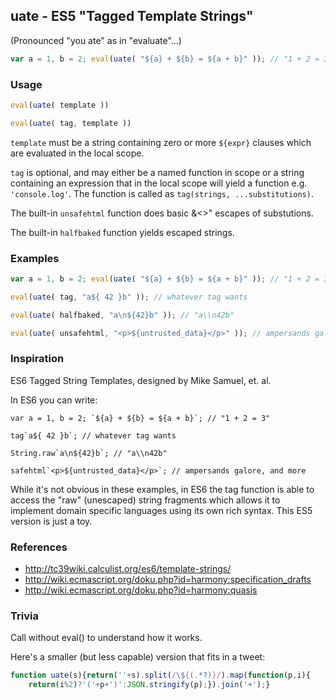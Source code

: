 uate - ES5 "Tagged Template Strings"
------------------------------------
(Pronounced "you ate" as in "evaluate"...)

```js
var a = 1, b = 2; eval(uate( "${a} + ${b} = ${a + b}" )); // "1 + 2 = 3"
```

### Usage
```js
eval(uate( template ))
```
```js
eval(uate( tag, template ))
```

`template` must be a string containing zero or more `${expr}` clauses which
are evaluated in the local scope.

`tag` is optional, and may either be a named function in scope or a string
containing an expression that in the local scope will yield a function e.g.
`'console.log'`. The function is called as `tag(strings, ...substitutions)`.

The built-in `unsafehtml` function does basic &<>" escapes of substutions.

The built-in `halfbaked` function yields escaped strings.

### Examples
```js
var a = 1, b = 2; eval(uate( "${a} + ${b} = ${a + b}" )); // "1 + 2 = 3"

eval(uate( tag, "a${ 42 }b" )); // whatever tag wants

eval(uate( halfbaked, "a\n${42}b" )); // "a\\n42b"

eval(uate( unsafehtml, "<p>${untrusted_data}</p>" )); // ampersands galore
```

### Inspiration
ES6 Tagged String Templates, designed by Mike Samuel, et. al.

In ES6 you can write:
```
var a = 1, b = 2; `${a} + ${b} = ${a + b}`; // "1 + 2 = 3"

tag`a${ 42 }b`; // whatever tag wants

String.raw`a\n${42}b`; // "a\\n42b"

safehtml`<p>${untrusted_data}</p>`; // ampersands galore, and more
```
While it's not obvious in these examples, in ES6 the tag function
is able to access the "raw" (unescaped) string fragments which
allows it to implement domain specific languages using its own
rich syntax. This ES5 version is just a toy.

### References
* http://tc39wiki.calculist.org/es6/template-strings/
* http://wiki.ecmascript.org/doku.php?id=harmony:specification_drafts
* http://wiki.ecmascript.org/doku.php?id=harmony:quasis

### Trivia
Call without eval() to understand how it works.

Here's a smaller (but less capable) version that fits in a tweet:

```js
function uate(s){return(''+s).split(/\${(.*?)}/).map(function(p,i){
    return(i%2)?'('+p+')':JSON.stringify(p);}).join('+');}
```
